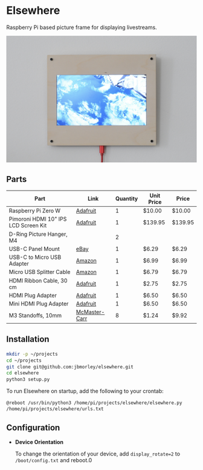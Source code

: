 # Elsewhere

Raspberry Pi based picture frame for displaying livestreams.

![Elsewhere showing a livestream of Earth from the ISS](images/iss.jpg)

## Parts

| **Part**                             | **Link**                                                | Quantity | **Unit Price** | **Price** |
| ------------------------------------ | ------------------------------------------------------- | -------- | -------------- | --------- |
| Raspberry Pi Zero W                  | [Adafruit](https://www.adafruit.com/product/3400)       | 1        | $10.00         | $10.00    |
| Pimoroni HDMI 10" IPS LCD Screen Kit | [Adafruit](https://www.adafruit.com/product/4337)       | 1        | $139.95        | $139.95   |
| D-Ring Picture Hanger, M4            |                                                         | 2        |                |           |
| USB-C Panel Mount                    | [eBay](https://www.ebay.com/itm/143134180140)           | 1        | $6.29          | $6.29     |
| USB-C to Micro USB Adapter           | [Amazon](https://www.amazon.com/gp/product/B07GH5KJH2/) | 1        | $6.99          | $6.99     |
| Micro USB Splitter Cable             | [Amazon](https://www.amazon.com/gp/product/B017OPOG58/) | 1        | $6.79          | $6.79     |
| HDMI Ribbon Cable, 30 cm             | [Adafruit](https://www.adafruit.com/product/3562)       | 1        | $2.75          | $2.75     |
| HDMI Plug Adapter                    | [Adafruit](https://www.adafruit.com/product/3548)       | 1        | $6.50          | $6.50     |
| Mini HDMI Plug Adapter               | [Adafruit](https://www.adafruit.com/product/3552)       | 1        | $6.50          | $6.50     |
| M3 Standoffs, 10mm                   | [McMaster-Carr](https://www.mcmaster.com/94868A166/)    | 8        | $1.24          | $9.92     |

## Installation

```bash
mkdir -p ~/projects
cd ~/projects
git clone git@github.com:jbmorley/elsewhere.git
cd elsewhere
python3 setup.py
```

To run Elsewhere on startup, add the following to your crontab:

```
@reboot /usr/bin/python3 /home/pi/projects/elsewhere/elsewhere.py /home/pi/projects/elsewhere/urls.txt
```

## Configuration

- **Device Orientation**

  To change the orientation of your device, add `display_rotate=2` to `/boot/config.txt` and reboot.0
